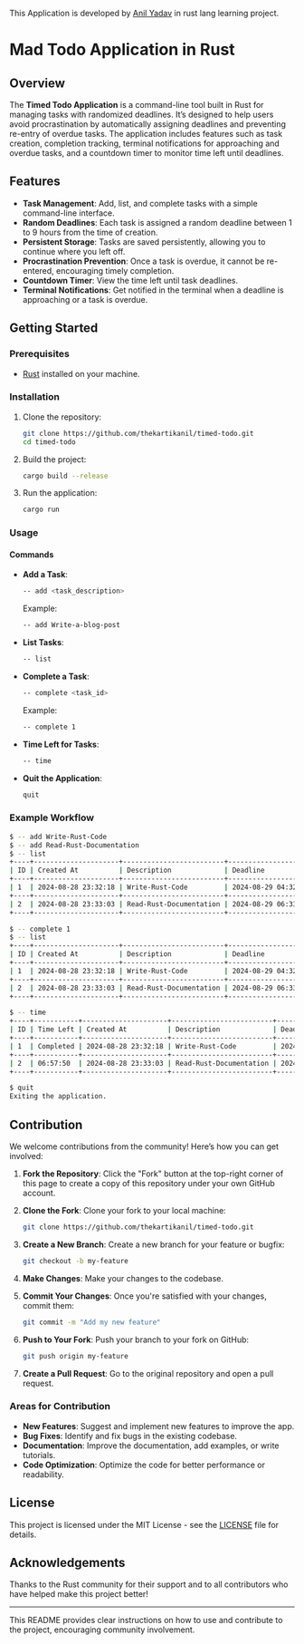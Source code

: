 
This Application is developed by [Anil Yadav](https://github.com/thekartikanil) in rust lang learning project.

# Mad Todo Application in Rust 

## Overview

The **Timed Todo Application** is a command-line tool built in Rust for managing tasks with randomized deadlines. It’s designed to help users avoid procrastination by automatically assigning deadlines and preventing re-entry of overdue tasks. The application includes features such as task creation, completion tracking, terminal notifications for approaching and overdue tasks, and a countdown timer to monitor time left until deadlines.

## Features

- **Task Management**: Add, list, and complete tasks with a simple command-line interface.
- **Random Deadlines**: Each task is assigned a random deadline between 1 to 9 hours from the time of creation.
- **Persistent Storage**: Tasks are saved persistently, allowing you to continue where you left off.
- **Procrastination Prevention**: Once a task is overdue, it cannot be re-entered, encouraging timely completion.
- **Countdown Timer**: View the time left until task deadlines.
- **Terminal Notifications**: Get notified in the terminal when a deadline is approaching or a task is overdue.

## Getting Started

### Prerequisites

- [Rust](https://www.rust-lang.org/tools/install) installed on your machine.

### Installation

1. Clone the repository:
   ```bash
   git clone https://github.com/thekartikanil/timed-todo.git
   cd timed-todo
   ```

2. Build the project:
   ```bash
   cargo build --release
   ```

3. Run the application:
   ```bash
   cargo run
   ```

### Usage

#### Commands

- **Add a Task**:
  ```bash
  -- add <task_description>
  ```
  Example:
  ```bash
  -- add Write-a-blog-post
  ```

- **List Tasks**:
  ```bash
  -- list
  ```

- **Complete a Task**:
  ```bash
  -- complete <task_id>
  ```
  Example:
  ```bash
  -- complete 1
  ```

- **Time Left for Tasks**:
  ```bash
  -- time
  ```

- **Quit the Application**:
  ```bash
  quit
  ```

### Example Workflow

```bash
$ -- add Write-Rust-Code
$ -- add Read-Rust-Documentation
$ -- list
+----+---------------------+-------------------------+---------------------+-----------+--------------+
| ID | Created At          | Description             | Deadline            | Completed | Completed At |
+----+---------------------+-------------------------+---------------------+-----------+--------------+
| 1  | 2024-08-28 23:32:18 | Write-Rust-Code         | 2024-08-29 04:32:18 | No        |              |
+----+---------------------+-------------------------+---------------------+-----------+--------------+
| 2  | 2024-08-28 23:33:03 | Read-Rust-Documentation | 2024-08-29 06:33:03 | No        |              |
+----+---------------------+-------------------------+---------------------+-----------+--------------+
```
```bash
$ -- complete 1
$ -- list
+----+---------------------+-------------------------+---------------------+-----------+---------------------+
| ID | Created At          | Description             | Deadline            | Completed | Completed At        |
+----+---------------------+-------------------------+---------------------+-----------+---------------------+
| 1  | 2024-08-28 23:32:18 | Write-Rust-Code         | 2024-08-29 04:32:18 | Yes       | 2024-08-28 23:34:38 |
+----+---------------------+-------------------------+---------------------+-----------+---------------------+
| 2  | 2024-08-28 23:33:03 | Read-Rust-Documentation | 2024-08-29 06:33:03 | No        |                     |
+----+---------------------+-------------------------+---------------------+-----------+---------------------+
```
```bash
$ -- time
+----+-----------+---------------------+-------------------------+---------------------+-----------+---------------------+
| ID | Time Left | Created At          | Description             | Deadline            | Completed | Completed At        |
+----+-----------+---------------------+-------------------------+---------------------+-----------+---------------------+
| 1  | Completed | 2024-08-28 23:32:18 | Write-Rust-Code         | 2024-08-29 04:32:18 | Yes       | 2024-08-28 23:34:38 |
+----+-----------+---------------------+-------------------------+---------------------+-----------+---------------------+
| 2  | 06:57:50  | 2024-08-28 23:33:03 | Read-Rust-Documentation | 2024-08-29 06:33:03 | No        |                     |
+----+-----------+---------------------+-------------------------+---------------------+-----------+---------------------+
```
```bash
$ quit
Exiting the application.
```

## Contribution

We welcome contributions from the community! Here’s how you can get involved:

1. **Fork the Repository**: Click the "Fork" button at the top-right corner of this page to create a copy of this repository under your own GitHub account.

2. **Clone the Fork**: Clone your fork to your local machine:
   ```bash
   git clone https://github.com/thekartikanil/timed-todo.git
   ```

3. **Create a New Branch**: Create a new branch for your feature or bugfix:
   ```bash
   git checkout -b my-feature
   ```

4. **Make Changes**: Make your changes to the codebase.

5. **Commit Your Changes**: Once you're satisfied with your changes, commit them:
   ```bash
   git commit -m "Add my new feature"
   ```

6. **Push to Your Fork**: Push your branch to your fork on GitHub:
   ```bash
   git push origin my-feature
   ```

7. **Create a Pull Request**: Go to the original repository and open a pull request.

### Areas for Contribution

- **New Features**: Suggest and implement new features to improve the app.
- **Bug Fixes**: Identify and fix bugs in the existing codebase.
- **Documentation**: Improve the documentation, add examples, or write tutorials.
- **Code Optimization**: Optimize the code for better performance or readability.

## License

This project is licensed under the MIT License - see the [LICENSE](	AFL-3.0) file for details.

## Acknowledgements

Thanks to the Rust community for their support and to all contributors who have helped make this project better!

---

This README provides clear instructions on how to use and contribute to the project, encouraging community involvement.